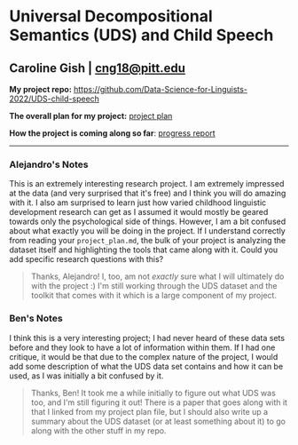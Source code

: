 # Universal Decompositional Semantics (UDS) and Child Speech

## Caroline Gish | cng18@pitt.edu

**My project repo:** <https://github.com/Data-Science-for-Linguists-2022/UDS-child-speech>

**The overall plan for my project:** [project plan](https://github.com/Data-Science-for-Linguists-2022/UDS-child-speech/blob/main/project_plan.md)

**How the project is coming along so far**: [progress report](https://github.com/Data-Science-for-Linguists-2022/UDS-child-speech/blob/main/progress_report.md)

---

### Alejandro's Notes
This is an extremely interesting research project. I am extremely impressed at the data (and very surprised that it's free) and I think you will do amazing with it. I also am surprised to learn just how varied childhood linguistic development research can get as I assumed it would mostly be geared towards only the psychological side of things. However, I am a bit confused about what exactly you will be doing in the project. If I understand correctly from reading your `project_plan.md`, the bulk of your project is analyzing the dataset itself and highlighting the tools that came along with it. Could you add specific research questions with this?

> Thanks, Alejandro! I, too, am not *exactly* sure what I will ultimately do with the project :) I'm still working through the UDS dataset and the toolkit that comes with it which is a large component of my project.

### Ben's Notes
I think this is a very interesting project; I had never heard of
these data sets before and they look to have a lot of information within them.
If I had one critique, it would be that due to the complex nature of the project,
I would add some description of what the UDS data set contains and how it can be used,
as I was initially a bit confused by it.

> Thanks, Ben! It took me a while initially to figure out what UDS was too, and I'm still figuring it out! There is a paper that goes along with it that I linked from my project plan file, but I should also write up a summary about the UDS dataset (or at least something about it) to go along with the other stuff in my repo. 
